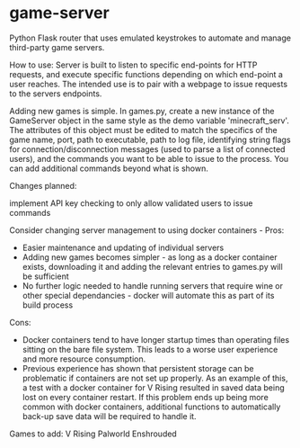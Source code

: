 # game-server

Python Flask router that uses emulated keystrokes to automate and manage third-party game servers. 

How to use:
Server is built to listen to specific end-points for HTTP requests, and execute specific functions depending on which end-point a user reaches. The intended use is to pair with a webpage to issue requests to the servers endpoints.

Adding new games is simple. In games.py, create a new instance of the GameServer object in the same style as the demo variable 'minecraft_serv'. The attributes of this object must be edited to match the specifics of the game name, port, path to executable, path to log file, identifying string flags for connection/disconnection messages (used to parse a list of connected users), and the commands you want to be able to issue to the process. You can add additional commands beyond what is shown.

Changes planned:

implement API key checking to only allow validated users to issue commands

Consider changing server management to using docker containers -
Pros:
- Easier maintenance and updating of individual servers
- Adding new games becomes simpler - as long as a docker container exists, downloading it and adding the relevant entries to games.py will be sufficient
- No further logic needed to handle running servers that require wine or other special dependancies - docker will automate this as part of its build process

Cons:
- Docker containers tend to have longer startup times than operating files sitting on the bare file system. This leads to a worse user experience and more resource consumption.
- Previous experience has shown that persistent storage can be problematic if containers are not set up properly. As an example of this, a test with a docker container for V Rising resulted in saved data being lost on every container restart. If this problem ends up being more common with docker containers, additional functions to automatically back-up save data will be required to handle it.

Games to add:
V Rising
Palworld
Enshrouded